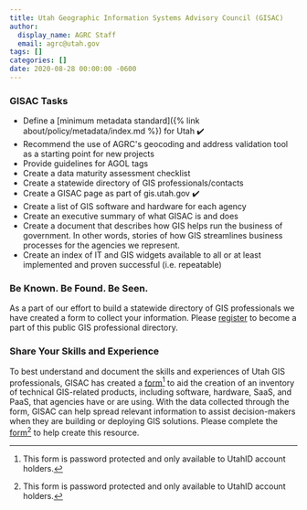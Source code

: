 ```yaml
---
title: Utah Geographic Information Systems Advisory Council (GISAC)
author:
  display_name: AGRC Staff
  email: agrc@utah.gov
tags: []
categories: []
date: 2020-08-28 00:00:00 -0600
---
```


### GISAC Tasks

- Define a [minimum metadata standard]({% link about/policy/metadata/index.md %}) for Utah ✔️
- Recommend the use of AGRC's geocoding and address validation tool as a starting point for new projects
- Provide guidelines for AGOL tags
- Create a data maturity assessment checklist
- Create a statewide directory of GIS professionals/contacts
- Create a GISAC page as part of gis.utah.gov ✔️
- Create a list of GIS software and hardware for each agency
- Create an executive summary of what GISAC is and does
- Create a document that describes how GIS helps run the business of government. In other words, stories of how GIS streamlines business processes for the agencies we represent.
- Create an index of IT and GIS widgets available to all or at least implemented and proven successful (i.e. repeatable)

### Be Known. Be Found. Be Seen.

As a part of our effort to build a statewide directory of GIS professionals we have created a form to collect your information. Please [register](https://forms.gle/ea6iPCQ72xwEkRR18) to become a part of this public GIS professional directory.

### Share Your Skills and Experience

To best understand and document the skills and experiences of Utah GIS professionals, GISAC has created a [form](forms.gle/tsQvpCbTcUnzESx99)[^1] to aid the creation of an inventory of technical GIS-related products, including software, hardware, SaaS, and PaaS, that agencies have or are using. With the data collected through the form, GISAC can help spread relevant information to assist decision-makers when they are building or deploying GIS solutions. Please complete the [form](forms.gle/tsQvpCbTcUnzESx99)[^1] to help create this resource.

[^1]: This form is password protected and only available to UtahID account holders.
